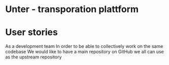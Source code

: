 # Unter - transporation plattform

# User stories

As a development team
In order to be able to collectively work on the same codebase
We would like to have a main repository on GitHub we all can use as the
upstream repository
